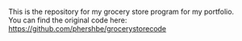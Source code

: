 This is the repository for my grocery store program for my portfolio.  
You can find the original code here: https://github.com/phershbe/grocerystorecode
